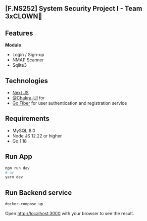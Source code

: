 ## [F.NS252] System Security Project I - Team 3xCLOWN🤡

## Features

**Module**
- Login / Sign-up
- NMAP Scanner
- Sqlite3

## Technologies
- [Next JS](https://nextjs.org) 
- [@Chakra-UI](https://chakra-ui.com/) for 
- [Go Fiber](https://gofiber.io/) for user authentication and registration service

## Requirements

- MySQL 8.0
- Node JS 12.22 or higher
- Go 1.18

## Run App

```bash
npm run dev
# or
yarn dev
```

## Run Backend service

```bash
docker-compose up
```

Open [http://localhost:3000](http://localhost:3000) with your browser to see the result.
